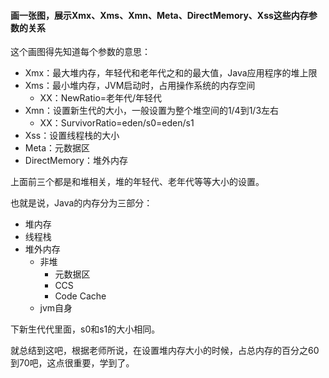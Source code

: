 #### 画一张图，展示Xmx、Xms、Xmn、Meta、DirectMemory、Xss这些内存参数的关系

这个画图得先知道每个参数的意思：
- Xmx：最大堆内存，年轻代和老年代之和的最大值，Java应用程序的堆上限
- Xms：最小堆内存，JVM启动时，占用操作系统的内存空间
    - XX：NewRatio=老年代/年轻代
- Xmn：设置新生代的大小，一般设置为整个堆空间的1/4到1/3左右
    - XX：SurvivorRatio=eden/s0=eden/s1
- Xss：设置线程栈的大小
- Meta：元数据区
- DirectMemory：堆外内存

上面前三个都是和堆相关，堆的年轻代、老年代等等大小的设置。

也就是说，Java的内存分为三部分：
- 堆内存
- 线程栈
- 堆外内存
    - 非堆
        - 元数据区
        - CCS
        - Code Cache
    - jvm自身
    
下新生代代里面，s0和s1的大小相同。

就总结到这吧，根据老师所说，在设置堆内存大小的时候，占总内存的百分之60到70吧，这点很重要，学到了。